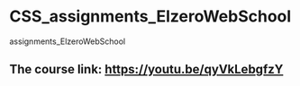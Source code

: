 # CSS_assignments_ElzeroWebSchool
assignments_ElzeroWebSchool

## The course link: https://youtu.be/qyVkLebgfzY
